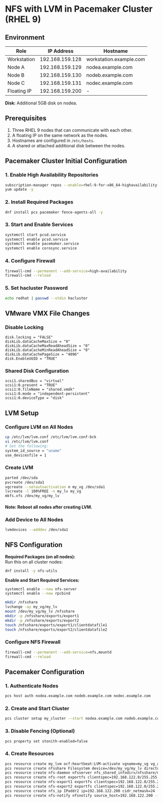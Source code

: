 
# NFS with LVM in Pacemaker Cluster (RHEL 9)

## Environment

| Role         | IP Address       | Hostname              |
|--------------|------------------|------------------------|
| Workstation  | 192.168.159.128  | workstation.example.com |
| Node A       | 192.168.159.129  | nodea.example.com       |
| Node B       | 192.168.159.130  | nodeb.example.com       |
| Node C       | 192.168.159.131  | nodec.example.com       |
| Floating IP  | 192.168.159.200  | -                       |

**Disk:** Additional 5GB disk on nodea.

## Prerequisites

1. Three RHEL 9 nodes that can communicate with each other.
2. A floating IP on the same network as the nodes.
3. Hostnames are configured in `/etc/hosts`.
4. A shared or attached additional disk between the nodes.

## Pacemaker Cluster Initial Configuration

### 1. Enable High Availability Repositories

```bash
subscription-manager repos --enable=rhel-9-for-x86_64-highavailability-rpms
yum update -y
```

### 2. Install Required Packages

```bash
dnf install pcs pacemaker fence-agents-all -y
```

### 3. Start and Enable Services

```bash
systemctl start pcsd.service
systemctl enable pcsd.service
systemctl enable pacemaker.service
systemctl enable corosync.service
```

### 4. Configure Firewall

```bash
firewall-cmd --permanent --add-service=high-availability
firewall-cmd --reload
```

### 5. Set hacluster Password

```bash
echo redhat | passwd --stdin hacluster
```

## VMware VMX File Changes

### Disable Locking

```
disk.locking = "FALSE"
diskLib.dataCacheMaxSize = "0"
diskLib.dataCacheMaxReadAheadSize = "0"
diskLib.dataCacheMinReadAheadSize = "0"
diskLib.dataCachePageSize = "4096"
disk.EnableUUID = "TRUE"
```

### Shared Disk Configuration

```
scsi1.sharedBus = "virtual"
scsi1:0.present = "TRUE"
scsi1:0.fileName = "shared.vmdk"
scsi1:0.mode = "independent-persistent"
scsi1:0.deviceType = "disk"
```

## LVM Setup

### Configure LVM on All Nodes

```bash
cp /etc/lvm/lvm.conf /etc/lvm/lvm.conf-bck
vi /etc/lvm/lvm.conf
# Set the following:
system_id_source = "uname"
use_devicesfile = 1
```

### Create LVM

```bash
parted /dev/sda
pvcreate /dev/sda1
vgcreate --setautoactivation n my_vg /dev/sda1
lvcreate -l 100%FREE -n my_lv my_vg
mkfs.xfs /dev/my_vg/my_lv
```
#### Note: Reboot all nodes after creating LVM.

### Add Device to All Nodes

```bash
lvmdevices --adddev /dev/sda1
```

## NFS Configuration

**Required Packages (on all nodes):**  
Run this on all cluster nodes:
```bash
dnf install -y nfs-utils
```

**Enable and Start Required Services:**
```bash
systemctl enable --now nfs-server
systemctl enable --now rpcbind
```

```bash
mkdir /nfsshare
lvchange -ay my_vg/my_lv
mount /dev/my_vg/my_lv /nfsshare
mkdir -p /nfsshare/exports/export1
mkdir -p /nfsshare/exports/export2
touch /nfsshare/exports/export1/clientdatafile1
touch /nfsshare/exports/export2/clientdatafile2
```

### Configure NFS Firewall

```bash
firewall-cmd --permanent --add-service=nfs,mountd
firewall-cmd --reload
```

## Pacemaker Configuration

### 1. Authenticate Nodes

```bash
pcs host auth nodea.example.com nodeb.example.com nodec.example.com
```

### 2. Create and Start Cluster

```bash
pcs cluster setup my_cluster --start nodea.example.com nodeb.example.com nodec.example.com
```

### 3. Disable Fencing (Optional)

```bash
pcs property set stonith-enabled=false
```

### 4. Create Resources

```bash
pcs resource create my_lvm ocf:heartbeat:LVM-activate vgname=my_vg vg_access_mode=system_id --group nfsgroup
pcs resource create nfsshare Filesystem device=/dev/my_vg/my_lv directory=/nfsshare fstype=xfs --group nfsgroup
pcs resource create nfs-daemon nfsserver nfs_shared_infodir=/nfsshare/nfsinfo nfs_no_notify=true --group nfsgroup
pcs resource create nfs-root exportfs clientspec=192.168.122.0/255.255.255.0 options=rw,sync,no_root_squash directory=/nfsshare/exports fsid=0 --group nfsgroup
pcs resource create nfs-export1 exportfs clientspec=192.168.122.0/255.255.255.0 options=rw,sync,no_root_squash directory=/nfsshare/exports/export1 fsid=1 --group nfsgroup
pcs resource create nfs-export2 exportfs clientspec=192.168.122.0/255.255.255.0 options=rw,sync,no_root_squash directory=/nfsshare/exports/export2 fsid=2 --group nfsgroup
pcs resource create nfs_ip IPaddr2 ip=192.168.122.200 cidr_netmask=24 --group nfsgroup
pcs resource create nfs-notify nfsnotify source_host=192.168.122.200 --group nfsgroup
```

